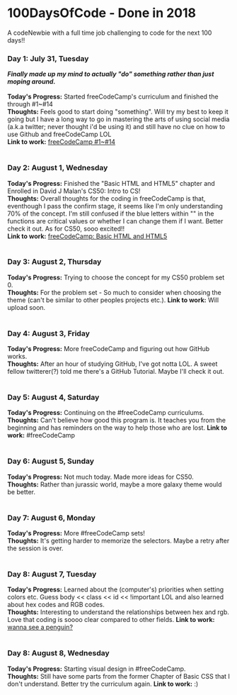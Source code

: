 # 100DaysOfCode - Done in 2018
A codeNewbie with a full time job challenging to code for the next 100 days!!

### Day 1: July 31, Tuesday
__*Finally made up my mind to actually "do" something rather than just moping around.*__<br/><br/>
**Today's Progress:** Started freeCodeCamp's curriculum and finished the through #1~#14<br/>
**Thoughts:** Feels good to start doing "something".  Will try my best to keep it going but I have a long way to go in mastering the arts of using social media (a.k.a twitter; never thought i'd be using it) and still have no clue on how to use Github and freeCodeCamp LOL<br/>
**Link to work:** [freeCodeCamp #1~#14](https://learn.freecodecamp.org/)
<br/><br/>

### Day 2: August 1, Wednesday
 
**Today's Progress:** Finished the "Basic HTML and HTML5" chapter and Enrolled in David J Malan's CS50: Intro to CS!<br/>
**Thoughts:** Overall thoughts for the coding in freeCodeCamp is that, eventhough I pass the confirm stage, it seems like I'm only understanding 70% of the concept.  I'm still confused if the blue letters within "" in the functions are critical values or whether I can change them if I want.  Better check it out.  As for CS50, sooo excited!!<br/>
**Link to work:** [freeCodeCamp: Basic HTML and HTML5](https://learn.freecodecamp.org/)
<br/><br/>

### Day 3: August 2, Thursday

**Today's Progress:** Trying to choose the concept for my CS50 problem set 0.  
**Thoughts:** For the problem set - So much to consider when choosing the theme (can't be similar to other peoples projects etc.).
**Link to work:**  Will upload soon.
<br/><br/>

### Day 4: August 3, Friday

**Today's Progress:** More freeCodeCamp and figuring out how GitHub works.  
**Thoughts:** After an hour of studying GitHub, I've got notta LOL.  A sweet fellow twitterer(?) told me there's a GitHub Tutorial.  Maybe I'll check it out.
<br/><br/>

### Day 5: August 4, Saturday

**Today's Progress:**   Continuing on the #freeCodeCamp curriculums.  
**Thoughts:** Can't believe how good this program is.  It teaches you from the beginning and has reminders on the way to help those who are lost.
**Link to work:**  #freeCodeCamp
</br></br>

### Day 6: August 5, Sunday

**Today's Progress:**  Not much today.  Made more ideas for CS50.  
**Thoughts:**  Rather than jurassic world, maybe a more galaxy theme would be better.
<br/><br/>

### Day 7: August 6, Monday

**Today's Progress:** More #freeCodeCamp sets!  
**Thoughts:** It's getting harder to memorize the selectors.  Maybe a retry after the session is over.
<br/><br/>

### Day 8: August 7, Tuesday

**Today's Progress:**  Learned about the (computer's) priorities when setting colors etc.  Guess body << class << id << !important  LOL  and also learned about hex codes and RGB codes.  
**Thoughts:**  Interesting to understand the relationships between hex and rgb.  Love that coding is soooo clear compared to other fields.
**Link to work:**  [wanna see a penguin?](https://twitter.com/YunjiLee08/status/1026832445931380736)
<br/><br/>

### Day 8: August 8, Wednesday

**Today's Progress:**  Starting visual design in #freeCodeCamp.  
**Thoughts:**  Still have some parts from the former Chapter of Basic CSS that I don't understand.  Better try the curriculum again.
**Link to work:**  :)
<br/><br/>
